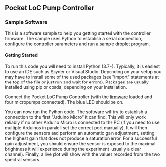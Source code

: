 ## Pocket LoC Pump Controller

### Sample Software
This is a software sample to help you getting started with the controller firmware. The sample uses Python to establish a serial connection, configure the controller parameters and run a sample droplet program.

#### Getting Started
To run this code you will need to install Python (3.7+). Typically, it is easiest to use an IDE such as Spyder or Visual Studio. Depending on your setup you may have to install some of the used packages (see "import" statements at the top of the file or just run and wait for errors). Packages are usually installed using pip or conda, depending on your installation.

Connect the Pocket LoC Pump Controller (with the [firmware](https://github.com/Pocket-LoC/Pump-Controller/tree/main/Firmware) loaded and four micropumps connected). The blue LED should be on.

You can now run the Python code. The software will try to establish a connection to the first "Arduino Micro" it can find. This will only work reliably if no other Arduino Micro is connected to the PC (if you need to use multiple Arduinos in paralell set the correct port manually). It will then configure the sensors and perform an automatic gain adjustment, setting the highest gain that does not produce a saturation error. For a successful gain adjustment, you should ensure the sensor is exposed to the maximal brightness it will experience during the experiment (usually a clear channel). Finally, a live plot will show with the values recorded from the two spectral sensors.

